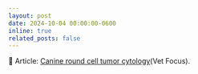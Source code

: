 ```yaml
---
layout: post
date: 2024-10-04 00:00:00-0600
inline: true
related_posts: false
---
```


📝 Article: [Canine round cell tumor cytology](https://vetfocus.royalcanin.com/en/authors/candice-p-chu)(Vet Focus).